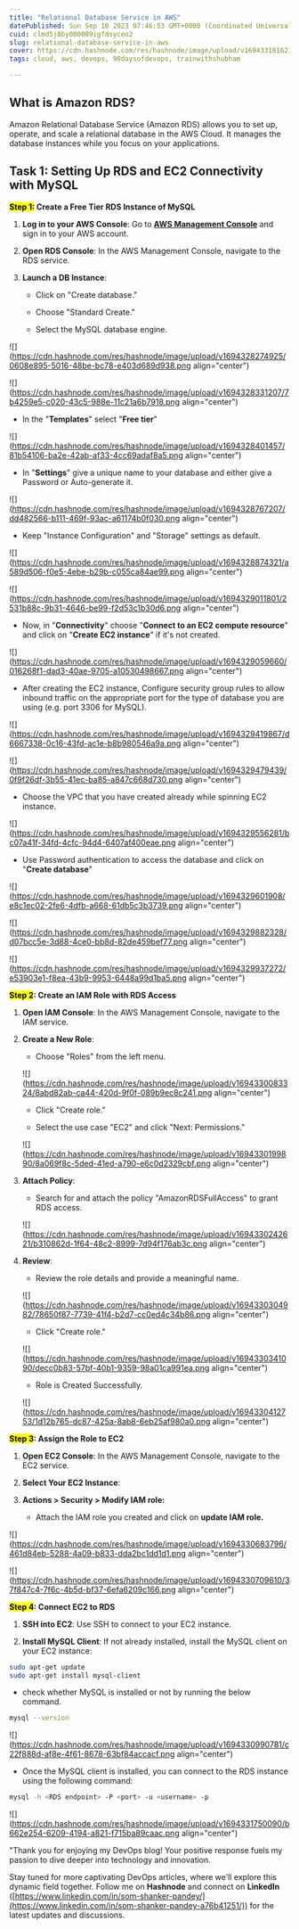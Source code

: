 ```yaml
---
title: "Relational Database Service in AWS"
datePublished: Sun Sep 10 2023 07:46:53 GMT+0000 (Coordinated Universal Time)
cuid: clmd5j8by000009igfdsyceo2
slug: relational-database-service-in-aws
cover: https://cdn.hashnode.com/res/hashnode/image/upload/v1694331816213/4eb1c996-e6a6-46fd-ad09-1a48aa2ff3ff.jpeg
tags: cloud, aws, devops, 90daysofdevops, trainwithshubham

---
```


## What is Amazon RDS?

Amazon Relational Database Service (Amazon RDS) allows you to set up, operate, and scale a relational database in the AWS Cloud. It manages the database instances while you focus on your applications.

## Task 1: Setting Up RDS and EC2 Connectivity with MySQL

**<mark>Step 1:</mark> Create a Free Tier RDS Instance of MySQL**

1. **Log in to your AWS Console**: Go to [**AWS Management Console**](https://aws.amazon.com/) and sign in to your AWS account.
    
2. **Open RDS Console**: In the AWS Management Console, navigate to the RDS service.
    
3. **Launch a DB Instance**:
    
    * Click on "Create database."
        
    * Choose "Standard Create."
        
    * Select the MySQL database engine.
        

![](https://cdn.hashnode.com/res/hashnode/image/upload/v1694328274925/0608e895-5016-48be-bc78-e403d689d938.png align="center")

![](https://cdn.hashnode.com/res/hashnode/image/upload/v1694328331207/7b4259e5-c020-43c5-988e-11c21a6b7918.png align="center")

* In the "**Templates**" select "**Free tier**"
    

![](https://cdn.hashnode.com/res/hashnode/image/upload/v1694328401457/81b54106-ba2e-42ab-af33-4cc69adaf8a5.png align="center")

* In "**Settings**" give a unique name to your database and either give a Password or Auto-generate it.
    

![](https://cdn.hashnode.com/res/hashnode/image/upload/v1694328767207/dd482566-b111-469f-93ac-a61174b0f030.png align="center")

* Keep "Instance Configuration" and "Storage" settings as default.
    

![](https://cdn.hashnode.com/res/hashnode/image/upload/v1694328874321/a589d506-f0e5-4ebe-b29b-c055ca84ae99.png align="center")

![](https://cdn.hashnode.com/res/hashnode/image/upload/v1694329011801/2531b88c-9b31-4646-be99-f2d53c1b30d6.png align="center")

* Now, in "**Connectivity**" choose "**Connect to an EC2 compute resource**" and click on "**Create EC2 instance**" if it's not created.
    

![](https://cdn.hashnode.com/res/hashnode/image/upload/v1694329059660/016268f1-dad3-40ae-9705-a10530498667.png align="center")

* After creating the EC2 instance, Configure security group rules to allow inbound traffic on the appropriate port for the type of database you are using (e.g. port 3306 for MySQL).
    

![](https://cdn.hashnode.com/res/hashnode/image/upload/v1694329419867/d6667338-0c16-43fd-ac1e-b8b980546a9a.png align="center")

![](https://cdn.hashnode.com/res/hashnode/image/upload/v1694329479439/0f9f26df-3b55-41ec-ba85-a847c668d730.png align="center")

* Choose the VPC that you have created already while spinning EC2 instance.
    

![](https://cdn.hashnode.com/res/hashnode/image/upload/v1694329556281/bc07a41f-34fd-4cfc-94d4-6407af400eae.png align="center")

* Use Password authentication to access the database and click on "**Create database**"
    

![](https://cdn.hashnode.com/res/hashnode/image/upload/v1694329601908/e8c1ec02-2fe6-4dfb-a668-61db5c3b3739.png align="center")

![](https://cdn.hashnode.com/res/hashnode/image/upload/v1694329882328/d07bcc5e-3d88-4ce0-bb8d-82de459bef77.png align="center")

![](https://cdn.hashnode.com/res/hashnode/image/upload/v1694329937272/e53903e1-f8ea-43b9-9953-6448a99d1ba5.png align="center")

**<mark>Step 2</mark>: Create an IAM Role with RDS Access**

1. **Open IAM Console**: In the AWS Management Console, navigate to the IAM service.
    
2. **Create a New Role**:
    
    * Choose "Roles" from the left menu.
        
    
    ![](https://cdn.hashnode.com/res/hashnode/image/upload/v1694330083324/8abd82ab-ca44-420d-9f0f-089b9ec8c241.png align="center")
    
    * Click "Create role."
        
    * Select the use case "EC2" and click "Next: Permissions."
        
    
    ![](https://cdn.hashnode.com/res/hashnode/image/upload/v1694330199890/8a069f8c-5ded-41ed-a790-e6c0d2329cbf.png align="center")
    
3. **Attach Policy**:
    
    * Search for and attach the policy "AmazonRDSFullAccess" to grant RDS access.
        
    
    ![](https://cdn.hashnode.com/res/hashnode/image/upload/v1694330242621/b310862d-1f64-48c2-8999-7d94f176ab3c.png align="center")
    
4. **Review**:
    
    * Review the role details and provide a meaningful name.
        
    
    ![](https://cdn.hashnode.com/res/hashnode/image/upload/v1694330304982/78650f87-7739-41f4-b2d7-cc0ed4c34b86.png align="center")
    
    * Click "Create role."
        
    
    ![](https://cdn.hashnode.com/res/hashnode/image/upload/v1694330341090/decc0b83-57bf-40b1-9359-98a01ca991ea.png align="center")
    
    * Role is Created Successfully.
        
    
    ![](https://cdn.hashnode.com/res/hashnode/image/upload/v1694330412753/1d12b765-dc87-425a-8ab8-6eb25af980a0.png align="center")
    

**<mark>Step 3</mark>: Assign the Role to EC2**

1. **Open EC2 Console**: In the AWS Management Console, navigate to the EC2 service.
    
2. **Select Your EC2 Instance**:
    
3. **Actions &gt; Security &gt; Modify IAM role:**
    
    * Attach the IAM role you created and click on **update IAM role.**
        

![](https://cdn.hashnode.com/res/hashnode/image/upload/v1694330683796/461d84eb-5288-4a09-b833-dda2bc1dd1d1.png align="center")

![](https://cdn.hashnode.com/res/hashnode/image/upload/v1694330709610/37f847c4-7f6c-4b5d-bf37-6efa6209c166.png align="center")

**<mark>Step 4</mark>: Connect EC2 to RDS**

1. **SSH into EC2**: Use SSH to connect to your EC2 instance.
    
2. **Install MySQL Client**: If not already installed, install the MySQL client on your EC2 instance:
    

```bash
sudo apt-get update
sudo apt-get install mysql-client
```

* check whether MySQL is installed or not by running the below command.
    

```bash
mysql --version
```

![](https://cdn.hashnode.com/res/hashnode/image/upload/v1694330990781/c22f888d-af8e-4f61-8678-63bf84accacf.png align="center")

* Once the MySQL client is installed, you can connect to the RDS instance using the following command:
    

```bash
mysql -h <RDS endpoint> -P <port> -u <username> -p
```

![](https://cdn.hashnode.com/res/hashnode/image/upload/v1694331750090/b662e254-6209-4194-a821-f715ba89caac.png align="center")

"Thank you for enjoying my DevOps blog! Your positive response fuels my passion to dive deeper into technology and innovation.

Stay tuned for more captivating DevOps articles, where we'll explore this dynamic field together. Follow me on **Hashnode** and connect on **LinkedIn** ([https://www.linkedin.com/in/som-shanker-pandey/](https://www.linkedin.com/in/som-shanker-pandey-a76b41251/)) for the latest updates and discussions.